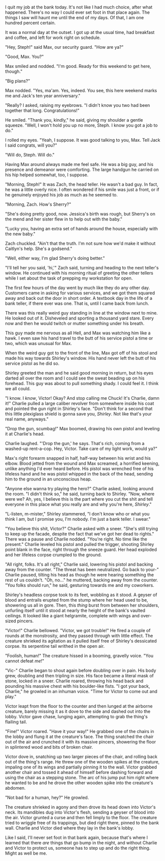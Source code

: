  I quit my job at the bank today. It's not like I had much choice, after what happened. There's no way I could ever set foot in that place again. The things I saw will haunt me until the end of my days. Of that, I am one hundred percent certain.

It was a normal day at the outset. I got up at the usual time, had breakfast and coffee, and left for work right on schedule. 

"Hey, Steph!" said Max, our security guard. "How are ya?"

"Good, Max. You?"

Max smiled and nodded. "I'm good. Ready for this weekend to get here, though."

"Big plans?"

Max nodded. "Yes, ma'am. Yes, indeed. You see, this here weekend marks me and Jack's ten year anniversary."

"Really? I asked, raising my eyebrows. "I didn't know you two had been together that long. Congratulations!"

He smiled. "Thank you, kindly," he said, giving my shoulder a gentle squeeze. "Well, I won't hold you up no more, Steph. I know you got a job to do."

I rolled my eyes. "Yeah, I suppose. It was good talking to you, Max. Tell Jack I said congrats, will you?"

"Will do, Steph. Will do."

Having Max around always made me feel safe. He was a big guy, and his presence and demeanor were comforting. The large handgun he carried on his hip helped somewhat, too, I suppose. 

"Morning, Steph!" It was Zach, the head teller. He wasn't a bad guy. In fact, he was a little overly nice. I often wondered if his smile was just a front, or if he genuinely enjoyed his job as much as he seemed to. 

"Morning, Zach. How's Sherry?"

"She's doing pretty good, now. Jessica's birth was rough, but Sherry's on the mend and her sister flew in to help out with the baby."

"Lucky you, having an extra set of hands around the house, especially with the new baby."

Zach chuckled. "Ain't that the truth. I'm not sure how we'd make it without Caitlyn's help. She's a godsend."

"Well, either way, I'm glad Sherry's doing better."

"I'll tell her you said, 'hi,'" Zach said, turning and heading to the next teller's window. He continued with his morning ritual of greeting the other tellers while I set about the task of prepping my workstation for open.

The first few hours of the day went by much like they do any other day. Customers came in asking for various services, and we got them squared away and back out the door in short order. A textbook day in the life of a bank teller, if there ever was one. That is, until I came back from lunch.

There was this really weird guy standing in line at the window next to mine. He looked out of it. Disheveled and sporting a thousand yard stare. Every now and then he would twitch or mutter something under his breath.

This guy made me nervous as all Hell, and Max was watching him like a hawk. I even saw his hand travel to the butt of his service pistol a time or two, which was unusual for Max.

When the weird guy got to the front of the line, Max got off of his stool and made his way towards Shirley's window. His hand never left the butt of his service pistol as he did so.

Shirley greeted the man and he said good morning in return, but his eyes darted all over the room and I could see the sweat beading up on his forehead. This guy was about to pull something shady. I could feel it. I think we all could.

"I know. I *know*, Victor! Okay? And stop calling me Chuck! It's Charlie, damn it!" Charlie pulled a large caliber revolver from somewhere inside his coat and pointed the gun right in Shirley's face. "Don't think for a second that this little plexiglass shield is gonna save you, *Shirley*. Not like that's your real name, anyways." 

"Drop the gun, scumbag!" Max boomed, drawing his own pistol and leveling it at Charlie's head. 

Charlie laughed. "'Drop the gun,' he says. That's rich, coming from a washed-up rent-a-cop. Hey, Victor. Take care of my light work, would ya?"

Max's right forearm snapped in half, half-way between his wrist and his elbow. Blood jetted from the wound and Max screamed, a horrified keening, unlike anything I'd ever heard before. His pistol was wrenched free of his lifeless hand and he was pistol whipped in the back of the head, sending him to the ground in an unconscious heap.

"Anyone else wanna try playing the hero?" Charlie asked, looking around the room. "I didn't think so," he said, turning back to Shirley. "Now, where were we? Ah, yes, I believe this is the part where you cut the shit and tell everyone in this place what you really are and why you're here, *Shirley*."

"L-listen, m-mister," Shirley stammered, "I don't know who or what you think I am, but I promise you, I'm nobody. I'm just a bank teller. I swear."

"You believe this shit, Victor?" Charlie asked with a sneer. "She's still trying to keep up the facade, despite the fact that we've got her dead to rights." There was a pause and Charlie nodded. "You're right. No time like the present." Charlie leveled his pistol and pulled the trigger, shooting Shirley point blank in the face, right through the sneeze guard. Her head exploded and her lifeless corpse crumpled to the ground.

"All right, folks. It's all right," Charlie said, lowering his pistol and backing away from the counter. "The threat has been neutralized. Go back to your-" Charlie paused, tilting his head as though he were hearing something the rest of us couldn't. "Oh, no…" he muttered, backing away from the counter. "You folks should run," he said, gesturing towards me and my coworkers. 

Shirley's headless corpse took to its feet, wobbling as it stood. A geyser of blood and entrails erupted from the stump where her head used to be, showering us all in gore. Then, this *thing* burst from between her shoulders, unfurling itself until it stood at nearly the height of the bank's vaulted ceilings. It looked like a giant helgramite, complete with wings and over-sized pincers. 

"Victor!" Charlie bellowed. "Victor, we got trouble!" He fired a couple of rounds at the monstrosity, and they passed through with little effect. The creature shrieked its agitation as it pulled itself free of Shirley's dessicated corpse. Its serpentine tail writhed in the open air.

"Foolish, human!" The creature hissed in a booming, gravelly voice. "You cannot defeat *me*!"

"Vic-" Charlie began to shout again before doubling over in pain. His body grew, doubling and then tripling in size. His face became a literal mask of stone, locked in a sneer. Charlie roared, throwing his head back and pounding his massive chest with his boulder-like fists. "I got your back, Charlie," he growled in an inhuman voice. "Time for Victor to come out and play."

Victor leapt from the floor to the counter and then lunged at the airborne creature, barely missing it as it dove to the side and dashed out into the lobby. Victor gave chase, lunging again, attempting to grab the thing's flailing tail. 

"Fine!" Victor roared. "Have it your way!" He grabbed one of the chairs in the lobby and flung it at the creature's face. The thing snatched the chair out of the air and crunched it with its massive pincers, showering the floor in splintered wood and bits of broken chair. 

Victor dove in, snatching up two larger pieces of the chair, and rolling back out of the thing's range. He threw one of the wooden spikes at the creature, impaling one of its wings and partially pinning it to the wall. Victor grabbed another chair and tossed it ahead of himself before dashing forward and using the chair as a stepping stone. The arc of his jump put him right where he wanted to be and he drove the other wooden spike into the creature's abdomen. 

"Not bad for a human, hey?" He growled. 

The creature shrieked in agony and then drove its head down into Victor's neck. Its mandibles dug into Victor's flesh, sending a geyser of blood into the air. Victor grunted a curse and then fell limply to the floor. The creature tried to wriggle free of its trappings, but died right there, pinned to the bank wall. Charlie and Victor died where they lay in the bank's lobby.

Like I said, I'll never set foot in that bank again, because that's where I learned that there *are* things that go bump in the night, and without Charlie and Victor to protect us, someone has to step up and do the right thing. Might as well be me.